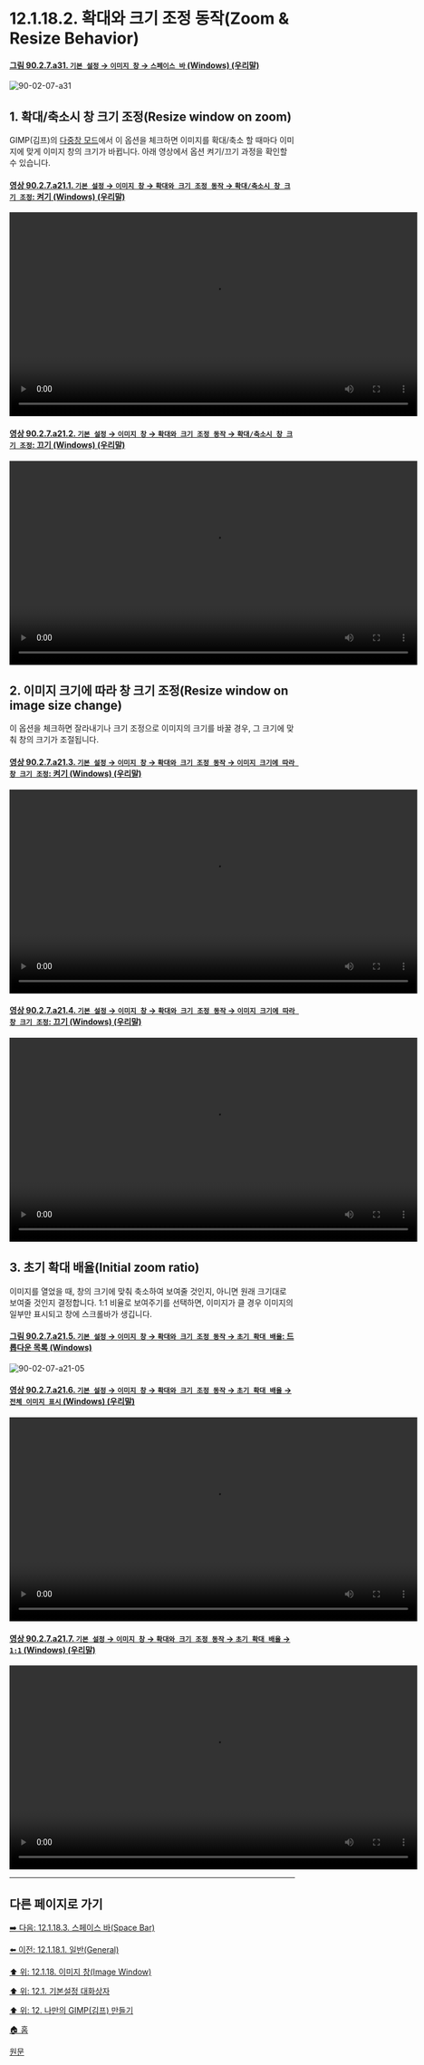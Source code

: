 # 12.1.18.2. 확대와 크기 조정 동작(Zoom & Resize Behavior)

<a id="90-02-07-a31"></a>

#### [그림 90.2.7.a31. `기본 설정` → `이미지 창` → `스페이스 바` (Windows) (우리말)](./90-02-07-00-image-windows.md#90-02-07-a31)
![90-02-07-a31](https://github.com/wonder13662/gimp/assets/15767104/0dbf52b9-4174-44e2-a40a-d0c82915c4de)

## 1. 확대/축소시 창 크기 조정(Resize window on zoom)
GIMP(김프)의 [다중창 모드](./03-02-00-main-window.md#90-05-a323)에서 이 옵션을 체크하면 이미지를 확대/축소 할 때마다 이미지에 맞게 이미지 창의 크기가 바뀝니다. 아래 영상에서 옵션 켜기/끄기 과정을 확인할 수 있습니다.

<a id="90-02-07-a21-01"></a>

#### [영상 90.2.7.a21.1. `기본 설정` → `이미지 창` → `확대와 크기 조정 동작` → `확대/축소시 창 크기 조정`: 켜기 (Windows) (우리말)](./90-02-07-00-image-windows.md#90-02-07-a21-01)
<video controls="controls" width="720" src="https://github.com/wonder13662/gimp/assets/15767104/10bb8b8f-b04d-454f-afb4-ca0c4ca97c0e"></video>

<a id="90-02-07-a21-02"></a>

#### [영상 90.2.7.a21.2. `기본 설정` → `이미지 창` → `확대와 크기 조정 동작` → `확대/축소시 창 크기 조정`: 끄기 (Windows) (우리말)](./90-02-07-00-image-windows.md#90-02-07-a21-02)
<video controls="controls" width="720" src="https://github.com/wonder13662/gimp/assets/15767104/4fe54ca6-93ca-432f-8f44-d3030f25b667"></video>

## 2. 이미지 크기에 따라 창 크기 조정(Resize window on image size change)
이 옵션을 체크하면 잘라내기나 크기 조정으로 이미지의 크기를 바꿀 경우, 그 크기에 맞춰 창의 크기가 조절됩니다.

<a id="90-02-07-a21-03"></a>

#### [영상 90.2.7.a21.3. `기본 설정` → `이미지 창` → `확대와 크기 조정 동작` → `이미지 크기에 따라 창 크기 조정`: 켜기 (Windows) (우리말)](./90-02-07-00-image-windows.md#90-02-07-a21-03)
<video controls="controls" width="720" src="https://github.com/wonder13662/gimp/assets/15767104/7f6ea4d3-8788-4189-b577-35ea28774ab2"></video>

<a id="90-02-07-a21-04"></a>

#### [영상 90.2.7.a21.4. `기본 설정` → `이미지 창` → `확대와 크기 조정 동작` → `이미지 크기에 따라 창 크기 조정`: 끄기 (Windows) (우리말)](./90-02-07-00-image-windows.md#90-02-07-a21-04)
<video controls="controls" width="720" src="https://github.com/wonder13662/gimp/assets/15767104/64c2728b-46ed-4fc8-8324-8f49e46cb690"></video>

## 3. 초기 확대 배율(Initial zoom ratio)
이미지를 열었을 때, 창의 크기에 맞춰 축소하여 보여줄 것인지, 아니면 원래 크기대로 보여줄 것인지 결정합니다. 1:1 비율로 보여주기를 선택하면, 이미지가 클 경우 이미지의 일부만 표시되고 창에 스크롤바가 생깁니다.

<a id="90-02-07-a21-05"></a>

#### [그림 90.2.7.a21.5. `기본 설정` → `이미지 창` → `확대와 크기 조정 동작` → `초기 확대 배율`: 드롭다운 목록 (Windows)](./90-02-07-00-image-windows.md#90-02-07-a21-05)
![90-02-07-a21-05](https://github.com/wonder13662/gimp/assets/15767104/75f39667-5275-4c6b-b394-d39624ce854a)

<a id="90-02-07-a21-06"></a>

#### [영상 90.2.7.a21.6. `기본 설정` → `이미지 창` → `확대와 크기 조정 동작` → `초기 확대 배율` → `전체 이미지 표시` (Windows) (우리말)](./90-02-07-00-image-windows.md#90-02-07-a21-06)
<video controls="controls" width="720" src="https://github.com/wonder13662/gimp/assets/15767104/884a729c-df67-4d75-8444-1f5cff35bdf3"></video>

<a id="90-02-07-a21-07"></a>

#### [영상 90.2.7.a21.7. `기본 설정` → `이미지 창` → `확대와 크기 조정 동작` → `초기 확대 배율` → `1:1` (Windows) (우리말)](./90-02-07-00-image-windows.md#90-02-07-a21-07)
<video controls="controls" width="720" src="https://github.com/wonder13662/gimp/assets/15767104/76136db6-169f-445a-a9a1-71e6c1a5cb0b"></video>

***

## 다른 페이지로 가기

[➡️ 다음: 12.1.18.3. 스페이스 바(Space Bar)](./12-01-18-03-space_bar.md)

[⬅️ 이전: 12.1.18.1. 일반(General)](./12-01-18-01-general.md)

[⬆️ 위: 12.1.18. 이미지 창(Image Window)](./12-01-18-00-image-window.md)

[⬆️ 위: 12.1. 기본설정 대화상자](./12-01-00-preference-dialog.md)

[⬆️ 위: 12. 나만의 GIMP(김프) 만들기](./12-00-enrich-my-gimp.md)

[🏠 홈](./00-home.md)

[원문](https://docs.gimp.org/2.10/ko/gimp-pimping.html#gimp-prefs-image-window)
